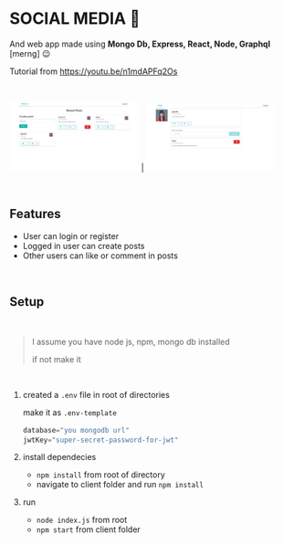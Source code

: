# SOCIAL MEDIA 📱

And web app made using __Mongo Db, Express, React, Node, Graphql__ [merng] 😉



Tutorial from https://youtu.be/n1mdAPFq2Os

<br />

<img src="./screenshots/home.png"  alt="home screen" width="45%" /> | <img src="./screenshots/comments.png"  alt="comment screen" width="45%" />

<br />

## Features

- User can login or register 
- Logged in user can create posts
- Other users can like or comment in posts

<br>

## Setup

<br />

> I assume you have node js, npm, mongo db installed
>
> if not make it

<br />

1. created a `.env` file in root of directories

   make it as `.env-template`

   ```javascript
   database="you mongodb url"
   jwtKey="super-secret-password-for-jwt"
   ```

   

2. install dependecies
   - `npm install` from root of directory
   - navigate to client folder and  run `npm install` 

3. run
   - `node index.js` from root
   - `npm start` from client folder

